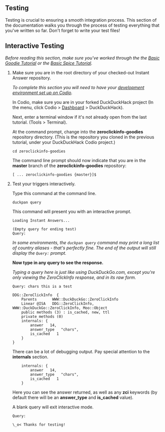 ## Testing

Testing is crucial to ensuring a smooth integration process.  This section of the documentation walks you through the process of testing everything that you've written so far. Don't forget to write your test files!

## Interactive Testing

*Before reading this section, make sure you've worked through the the [Basic Goodie Tutorial](https://github.com/duckduckgo/duckduckgo-documentation/blob/master/duckduckhack/goodie/goodie_basic_tutorial.md) or the [Basic Spice Tutorial](https://github.com/duckduckgo/duckduckgo-documentation/blob/master/duckduckhack/spice/spice_basic_tutorial.md).*
<!-- /summary -->

1. Make sure you are in the root directory of your checked-out Instant Answer repository. 

	*To complete this section you will need to have your [development environment set up on Codio](https://duck.co/duckduckhack/setup_dev_environment).*

	In Codio, make sure you are in your forked DuckDuckHack project (In the menu, click Codio > [Dashboard](https://codio.com/home/projects) > DuckDuckHack).
	
	Next, enter a terminal window if it's not already open from the last tutorial. (Tools > Terminal).
	
	At the command prompt, change into the **zeroclickinfo-goodies** repository directory. (This is the repository you cloned in the previous tutorial, under your DuckDuckHack Codio project.)
	
	```shell
	cd zeroclickinfo-goodies
	```

	The command line prompt should now indicate that you are in the **master** branch of the **zeroclickinfo-goodies** repository:
	
	```shell
	[ ... zeroclickinfo-goodies {master}]$    
	```

2. Test your triggers interactively.

    Type this command at the command line.

    ```shell
    duckpan query
    ```

    This command will present you with an interactive prompt.

    ```shell
    Loading Instant Answers...

    (Empty query for ending test)                                                   
	Query:
    ```

	*In some environments, the `duckpan query` command may print a long list of country aliases - that's perfectly fine. The end of the output will still display the `Query:` prompt.*

    **Now type in any query to see the response.** 

	*Typing a query here is just like using DuckDuckGo.com, except you're only viewing the ZeroClickInfo response, and in its raw form.*

    ```shell
    Query: chars this is a test

    DDG::ZeroClickInfo  {
        Parents       WWW::DuckDuckGo::ZeroClickInfo
        Linear @ISA   DDG::ZeroClickInfo, WWW::DuckDuckGo::ZeroClickInfo, Moo::Object
        public methods (3) : is_cached, new, ttl
        private methods (0)
        internals: {
            answer   14,
            answer_type   "chars",
            is_cached   1
        }
    }
    ```

    There can be a lot of debugging output. Pay special attention to the **internals** section.

    ```shell
        internals: {
            answer   14,
            answer_type   "chars",
            is_cached   1
        }
    ```

    Here you can see the answer returned, as well as any **zci** keywords (by default there will be an **answer\_type** and **is\_cached** value).

    A blank query will exit interactive mode.

    ```shell
    Query:

    \_o< Thanks for testing!
    ```
